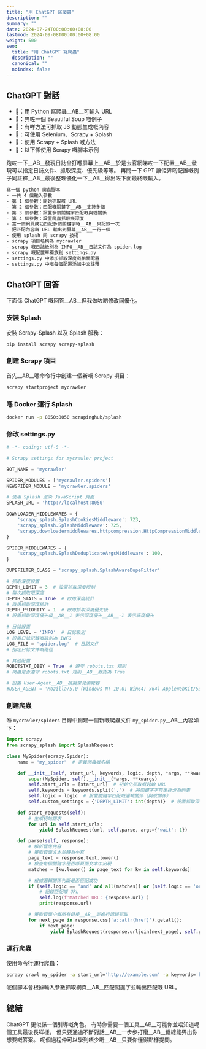 ```yaml
---
title: "用 ChatGPT 寫爬蟲"
description: ""
summary: ""
date: 2024-07-24T00:00:00+08:00
lastmod: 2024-09-08T00:00:00+08:00
weight: 500
seo:
  title: "用 ChatGPT 寫爬蟲"
  description: ""
  canonical: ""
  noindex: false
---
```


## ChatGPT 對話

* 🤡：用 Python 寫爬蟲__AB__可輸入 URL
* 🤖：畀咗一個 Beautiful Soup 嘅例子
* 🤡：有咩方法可抓取 JS 動態生成嘅內容
* 🤖：可使用 Selenium、Scrapy + Splash
* 🤡：使用 Scrapy + Splash 嘅方法
* 🤖：以下係使用 Scrapy 嘅腳本示例

跑咗一下__AB__發現日誌全打喺屏幕上__AB__於是去官網睇咗一下配置__AB__發現可以指定日誌文件、抓取深度、優先級等等。
再問一下 GPT 讓佢畀啲配置嘅例子同註釋__AB__最後整理優化一下__AB__得出咗下面最終嘅輸入。

```txt {frame="none"}
寫一個 python 爬蟲腳本
- 一共 4 個輸入參數
- 第 1 個參數：開始抓取嘅 URL
- 第 2 個參數：匹配嘅關鍵字__AB__支持多個
- 第 3 個參數：設置多個關鍵字匹配嘅與或關係
- 第 4 個參數：設置爬蟲抓取嘅深度
- 當一個網頁成功匹配多個關鍵字時__AB__只記錄一次
- 把匹配內容嘅 URL 輸出到屏幕__AB__一行一個
- 使用 splash 同 scrapy 技術
- scrapy 項目名稱為 mycrawler
- scrapy 嘅日誌級別為 INFO__AB__日誌文件為 spider.log
- scrapy 嘅配置單獨放到 settings.py
- settings.py 中添加抓取深度嘅相關配置
- settings.py 中嘅每個配置添加中文註釋
```

## ChatGPT 回答

下面係 ChatGPT 嘅回答__AB__但我做咗啲修改同優化。

### 安裝 Splash

安裝 Scrapy-Splash 以及 Splash 服務：

```bash {frame="none"}
pip install scrapy scrapy-splash
```

### 創建 Scrapy 項目

首先__AB__喺命令行中創建一個新嘅 Scrapy 項目：

```bash {frame="none"}
scrapy startproject mycrawler
```

### 喺 Docker 運行 Splash

```bash {frame="none"}
docker run -p 8050:8050 scrapinghub/splash
```

### 修改 settings.py

```python {frame="none"}
# -*- coding: utf-8 -*-

# Scrapy settings for mycrawler project

BOT_NAME = 'mycrawler'

SPIDER_MODULES = ['mycrawler.spiders']
NEWSPIDER_MODULE = 'mycrawler.spiders'

# 使用 Splash 渲染 JavaScript 頁面
SPLASH_URL = 'http://localhost:8050'

DOWNLOADER_MIDDLEWARES = {
    'scrapy_splash.SplashCookiesMiddleware': 723,
    'scrapy_splash.SplashMiddleware': 725,
    'scrapy.downloadermiddlewares.httpcompression.HttpCompressionMiddleware': 810,
}

SPIDER_MIDDLEWARES = {
    'scrapy_splash.SplashDeduplicateArgsMiddleware': 100,
}

DUPEFILTER_CLASS = 'scrapy_splash.SplashAwareDupeFilter'

# 抓取深度設置
DEPTH_LIMIT = 3  # 設置抓取深度限制
# 每次抓取嘅深度
DEPTH_STATS = True  # 啟用深度統計
# 啟用抓取深度統計
DEPTH_PRIORITY = 1  # 啟用抓取深度優先級
# 設置抓取深度優先級__AB__1 表示深度優先__AB__-1 表示廣度優先

# 日誌設置
LOG_LEVEL = 'INFO'  # 日誌級別
# 設置日誌記錄嘅級別為 INFO
LOG_FILE = 'spider.log'  # 日誌文件
# 指定日誌文件嘅路徑

# 其他配置
ROBOTSTXT_OBEY = True  # 遵守 robots.txt 規則
# 爬蟲是否遵守 robots.txt 規則__AB__默認為 True

# 設置 User-Agent__AB__模擬常見瀏覽器
#USER_AGENT = 'Mozilla/5.0 (Windows NT 10.0; Win64; x64) AppleWebKit/537.36 (KHTML, like Gecko) Chrome/91.0.4472.124 Safari/537.36'
```

### 創建爬蟲

喺 `mycrawler/spiders` 目錄中創建一個新嘅爬蟲文件 `my_spider.py`__AB__內容如下：

```python {frame="none"}
import scrapy
from scrapy_splash import SplashRequest

class MySpider(scrapy.Spider):
    name = "my_spider"  # 定義爬蟲嘅名稱

    def __init__(self, start_url, keywords, logic, depth, *args, **kwargs):
        super(MySpider, self).__init__(*args, **kwargs)
        self.start_urls = [start_url]  # 初始化抓取嘅起始 URL
        self.keywords = keywords.split(',')  # 將關鍵字字符串拆分為列表
        self.logic = logic  # 設置關鍵字匹配嘅邏輯關係（與或關係）
        self.custom_settings = {'DEPTH_LIMIT': int(depth)}  # 設置抓取深度限制

    def start_requests(self):
        # 生成初始請求
        for url in self.start_urls:
            yield SplashRequest(url, self.parse, args={'wait': 1})

    def parse(self, response):
        # 解析響應內容
        # 獲取頁面文本並轉為小寫
        page_text = response.text.lower()
        # 檢查每個關鍵字是否喺頁面文本中出現
        matches = [kw.lower() in page_text for kw in self.keywords]

        # 根據邏輯關係判斷是否匹配成功
        if (self.logic == 'and' and all(matches)) or (self.logic == 'or' and any(matches)):
            # 記錄匹配嘅 URL
            self.log(f'Matched URL: {response.url}')  
            print(response.url)

        # 獲取頁面中嘅所有鏈接__AB__並進行遞歸抓取
        for next_page in response.css('a::attr(href)').getall():
            if next_page:
                yield SplashRequest(response.urljoin(next_page), self.parse, args={'wait': 1})
```

### 運行爬蟲

使用命令行運行爬蟲：

```bash {frame="none"}
scrapy crawl my_spider -a start_url='http://example.com' -a keywords='keyword1,keyword2' -a logic='and' -a depth=3
```

呢個腳本會根據輸入參數抓取網頁__AB__匹配關鍵字並輸出匹配嘅 URL。

## 總結

ChatGPT 更似係一個引導嘅角色。
有時你需要一個工具__AB__可能你並唔知道呢個工具最後長咩樣。
但只要通過不斷對話__AB__一步步打磨__AB__佢總能畀出你想要嘅答案。
呢個過程仲可以學到唔少嘢__AB__只要你懂得點樣提問。
